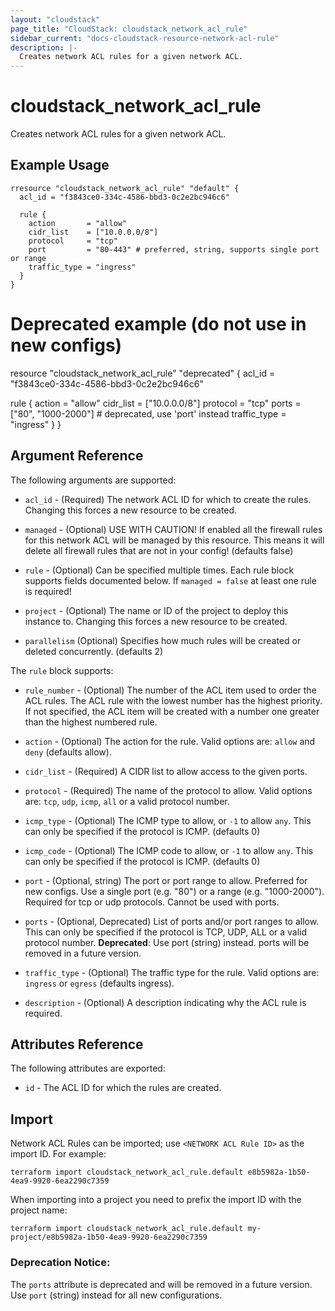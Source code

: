 ```yaml
---
layout: "cloudstack"
page_title: "CloudStack: cloudstack_network_acl_rule"
sidebar_current: "docs-cloudstack-resource-network-acl-rule"
description: |-
  Creates network ACL rules for a given network ACL.
---
```


# cloudstack_network_acl_rule

Creates network ACL rules for a given network ACL.

## Example Usage

```hcl
rresource "cloudstack_network_acl_rule" "default" {
  acl_id = "f3843ce0-334c-4586-bbd3-0c2e2bc946c6"

  rule {
    action       = "allow"
    cidr_list    = ["10.0.0.0/8"]
    protocol     = "tcp"
    port         = "80-443" # preferred, string, supports single port or range
    traffic_type = "ingress"
  }
}
```
# Deprecated example (do not use in new configs)
resource "cloudstack_network_acl_rule" "deprecated" {
  acl_id = "f3843ce0-334c-4586-bbd3-0c2e2bc946c6"

  rule {
    action       = "allow"
    cidr_list    = ["10.0.0.0/8"]
    protocol     = "tcp"
    ports        = ["80", "1000-2000"] # deprecated, use 'port' instead
    traffic_type = "ingress"
  }
}

## Argument Reference

The following arguments are supported:

* `acl_id` - (Required) The network ACL ID for which to create the rules.
    Changing this forces a new resource to be created.

* `managed` - (Optional) USE WITH CAUTION! If enabled all the firewall rules for
    this network ACL will be managed by this resource. This means it will delete
    all firewall rules that are not in your config! (defaults false)

* `rule` - (Optional) Can be specified multiple times. Each rule block supports
    fields documented below. If `managed = false` at least one rule is required!

* `project` - (Optional) The name or ID of the project to deploy this
    instance to. Changing this forces a new resource to be created.

* `parallelism` (Optional) Specifies how much rules will be created or deleted
    concurrently. (defaults 2)

The `rule` block supports:

* `rule_number` - (Optional) The number of the ACL item used to order the ACL rules. The ACL rule with the lowest number has the highest priority. If not specified, the ACL item will be created with a number one greater than the highest numbered rule.

* `action` - (Optional) The action for the rule. Valid options are: `allow` and
    `deny` (defaults allow).

* `cidr_list` - (Required) A CIDR list to allow access to the given ports.

* `protocol` - (Required) The name of the protocol to allow. Valid options are:
    `tcp`, `udp`, `icmp`, `all` or a valid protocol number.

* `icmp_type` - (Optional) The ICMP type to allow, or `-1` to allow `any`. This
    can only be specified if the protocol is ICMP. (defaults 0)

* `icmp_code` - (Optional) The ICMP code to allow, or `-1` to allow `any`. This
    can only be specified if the protocol is ICMP. (defaults 0)

* `port` - (Optional, string) The port or port range to allow. Preferred for new configs.
    Use a single port (e.g. "80") or a range (e.g. "1000-2000"). Required for tcp or udp protocols. Cannot be used with ports.

* `ports` - (Optional, Deprecated) List of ports and/or port ranges to allow. This can only
    be specified if the protocol is TCP, UDP, ALL or a valid protocol number.
    **Deprecated**: Use port (string) instead. ports will be removed in a future version.

* `traffic_type` - (Optional) The traffic type for the rule. Valid options are:
    `ingress` or `egress` (defaults ingress).

* `description` - (Optional) A description indicating why the ACL rule is required.

## Attributes Reference

The following attributes are exported:

* `id` - The ACL ID for which the rules are created.

## Import

Network ACL Rules can be imported; use `<NETWORK ACL Rule ID>` as the import ID. For
example:

```shell
terraform import cloudstack_network_acl_rule.default e8b5982a-1b50-4ea9-9920-6ea2290c7359
```

When importing into a project you need to prefix the import ID with the project name:

```shell
terraform import cloudstack_network_acl_rule.default my-project/e8b5982a-1b50-4ea9-9920-6ea2290c7359
```

### Deprecation Notice:
The `ports` attribute is deprecated and will be removed in a future version. Use `port` (string) instead for all new configurations.
